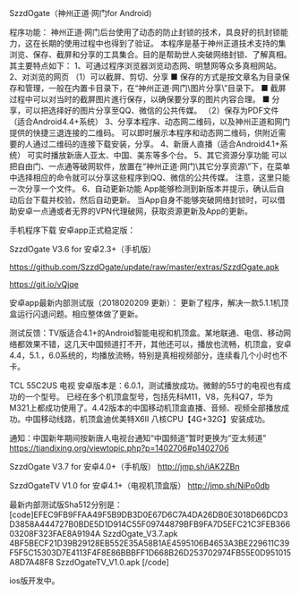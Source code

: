 SzzdOgate（神州正道·网门for Android)

程序功能：
神州正道·网门后台使用了动态的防止封锁的技术，具良好的抗封锁能力，这在长期的使用过程中也得到了验证。
本程序是基于神州正道技术支持的集浏览、保存、截屏和分享的工具集合。目的是帮助世人突破网络封锁、了解真相。
其主要特点如下：
1、可通过程序浏览器浏览动态网、明慧网等众多真相网站。
2、对浏览的网页
（1）可以截屏、剪切、分享
■ 保存的方式是按文章名为目录保存和管理，一般在内置卡目录下，在“神州正道·网门\图片分享\”目录下。
■ 截屏过程中可以对当时的截屏图片進行保存，以确保要分享的图片内容合理。
■ 分享，可以把选择好的图片分享至QQ、微信的公共传媒。
（2）保存为PDF文件（适合Android4.4+系统）
3、分享本程序、动态网二维码，以及神州正道和网门提供的快捷三退连接的二维码。
可以即时展示本程序和动态网二维码，供附近需要的人通过二维码的连接下载安装，分享。
4、新唐人直播（适合Android4.1+系统）
可实时播放新唐人亚太、中国、美东等多个台。
5、其它资源分享功能
可以把自由门、一点通等破网软件，放置在“神州正道·网门\其它分享资源\”下，在菜单中选择相应的命令就可以分享这些程序到QQ、微信的公共传媒。
注意，这里只能一次分享一个文件。
6、自动更新功能
App能够检测到新版本并提示，确认后自动后台下载并校验，然后自动更新。
当App自身不能够突破网络封锁时，可以借助安卓一点通或者无界的VPN代理破网，获取资源更新及App的更新。

手机程序下载
安卓app正式稳定版：

SzzdOgate V3.6 for 安卓2.3+（手机版）

https://github.com/SzzdOgate/update/raw/master/extras/SzzdOgate.apk

https://git.io/vQjqe

安卓app最新内部测试版（2018020209 更新）：
更新了程序，解决一款5.1.1机顶盒运行闪退问题。相应整体做了更新。    


测试反馈：TV版适合4.1+的Android智能电视和机顶盒。某地联通、电信、移动网络都效果不错，这几天中国频道打不开，其他还可以，播放也流畅，机顶盒，安卓4.4，5.1.，6.0系统的，均播放流畅，特别是真相视频部分，连续看几个小时也不卡。

TCL 55C2US 电视 安卓版本是：6.0.1，测试播放成功。微鲸的55寸的电视也有成功的一个型号。
已经在多个机顶盒型号，包括先科M11，V8，先科Q7，华为M321上都成功使用了。4.42版本的中国移动机顶盒直播、音频、视频全部播放成功。中国移动线路，机顶盒迪优美特X6II 八核CPU【4G+32G】安装成功。
 
 通知：中国新年期间按新唐人电视台通知“中国频道”暂时更换为“亚太频道”   https://tiandixing.org/viewtopic.php?p=1402706#p1402706

SzzdOgate V3.7  for 安卓4.0+（手机版）
http://jmp.sh/iAK2ZBn

SzzdOgateTV V1.0  for 安卓4.1+（电视机顶盒版）
http://jmp.sh/NiPo0db

最新内部测试版Sha512分别是：
[code]EFEC9FB9FFAA49F5B9DB3D0E67D6C7A4DA26DB0E3018D66DCD3D3858A444727B0BDE5D1D914C55F09744879BFB9FA7D5EFC21C3FEB36603208F323FAE8A9194A  SzzdOgate_V3.7.apk
4BF5BECF21D39B29128EB552E35A58B1AE4595106B4653A3BE229611C39F5F5C15303D7E4113F4F8E86BBBFF1D668B26D253702974FB55E0D951015A8D7A48F8  SzzdOgateTV_V1.0.apk
[/code]



ios版开发中。
